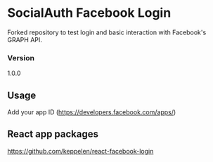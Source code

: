 # SocialAuth Facebook Login

Forked repository to test login and basic interaction with Facebook's GRAPH API.

### Version
1.0.0

## Usage
Add your app ID (https://developers.facebook.com/apps/)

## React app packages

https://github.com/keppelen/react-facebook-login
